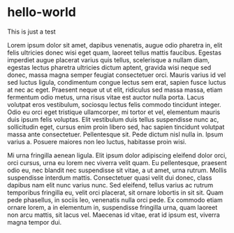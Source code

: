 # hello-world
This is just a test

Lorem ipsum dolor sit amet, dapibus venenatis, augue odio pharetra in, elit felis ultricies donec wisi eget quam, laoreet tellus mattis faucibus. Egestas imperdiet augue placerat varius quis tellus, scelerisque a nullam diam, egestas lectus pharetra ultricies dictum aptent, gravida wisi neque sed donec, massa magna semper feugiat consectetuer orci. Mauris varius id vel sed luctus ligula, condimentum congue lectus sem erat, sapien fusce luctus at nec ac eget. Praesent neque ut ut elit, ridiculus sed massa massa, etiam fermentum odio metus, urna risus vitae est auctor nulla porta. Lacus volutpat eros vestibulum, sociosqu lectus felis commodo tincidunt integer. Odio eu orci eget tristique ullamcorper, mi tortor et vel, elementum mauris duis ipsum felis voluptas. Elit vestibulum duis tellus suspendisse nunc ac, sollicitudin eget, cursus enim proin libero sed, hac sapien tincidunt volutpat massa ante consectetuer. Pellentesque sit. Pede dictum nisl nulla in. Ipsum varius a. Posuere maiores non leo luctus, habitasse proin wisi.

Mi urna fringilla aenean ligula. Elit ipsum dolor adipiscing eleifend dolor orci, orci cursus, urna eu lorem nec viverra velit quam. Eu pellentesque, praesent odio eu, nec blandit nec suspendisse sit vitae, a ut amet, urna rutrum. Mollis suspendisse interdum mattis. Consectetuer quasi velit dui donec, class dapibus nam elit nunc varius nunc. Sed eleifend, tellus varius ac rutrum temporibus fringilla eu, velit orci placerat, sit ornare lobortis in sit sit. Quam pede phasellus, in sociis leo, venenatis nulla orci pede. Ex commodo etiam ornare lorem, a in elementum in, suspendisse fringilla urna, quam laoreet non arcu mattis, sit lacus vel. Maecenas id vitae, erat id ipsum est, viverra magna tempor dui.
